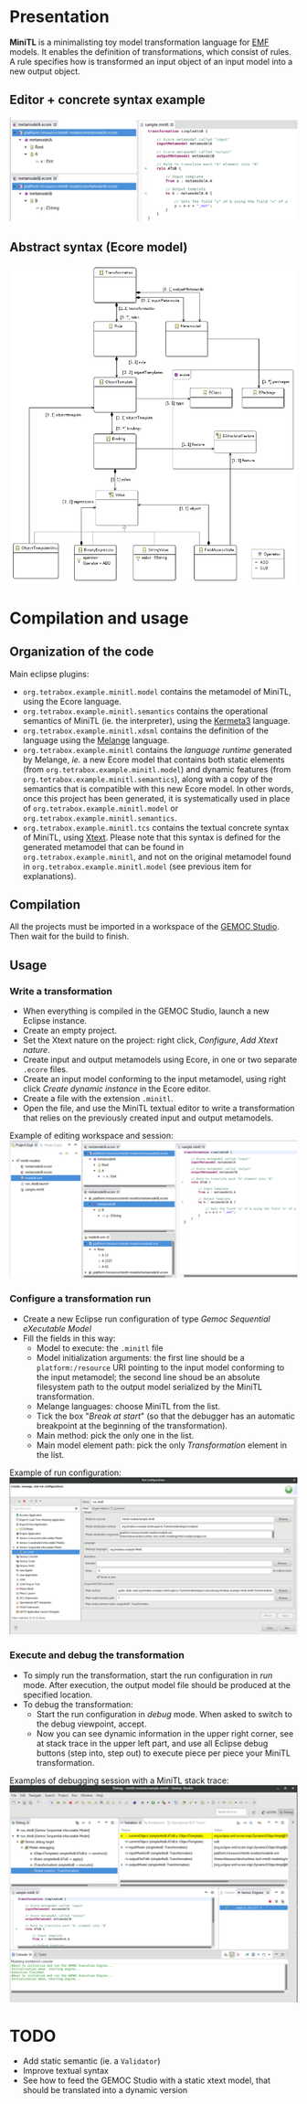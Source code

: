 # Presentation

**MiniTL** is a minimalisting toy model transformation language for [EMF](http://www.eclipse.org/modeling/emf/) models. It enables the definition of transformations, which consist of rules. A rule specifies how is transformed an input object of an input model into a new output object.

## Editor + concrete syntax example

![Example of MiniTL transformation](img/screenshot.png)

## Abstract syntax (Ecore model)

![MiniTL abstract syntax (Ecore model)](img/as.png)



# Compilation and usage

## Organization of the code

Main eclipse plugins:

- `org.tetrabox.example.minitl.model` contains the metamodel of MiniTL, using the Ecore language.
- `org.tetrabox.example.minitl.semantics` contains the operational semantics of MiniTL (ie. the interpreter), using the [Kermeta3](http://diverse-project.github.io/k3/) language.
- `org.tetrabox.example.minitl.xdsml` contains the definition of the language using the [Melange](http://melange.inria.fr/) language.
- `org.tetrabox.example.minitl` contains the *language runtime* generated by Melange, *ie.* a new Ecore model that contains both static elements (from `org.tetrabox.example.minitl.model`) and dynamic features (from `org.tetrabox.example.minitl.semantics`), along with a copy of the semantics that is compatible with this new Ecore model. In other words, once this project has been generated, it is systematically used in place of `org.tetrabox.example.minitl.model` or `org.tetrabox.example.minitl.semantics`.
- `org.tetrabox.example.minitl.tcs` contains the textual concrete syntax of MiniTL, using [Xtext](https://eclipse.org/Xtext/). Please note that this syntax is defined for the generated metamodel that can be found in `org.tetrabox.example.minitl`, and not on the original metamodel found in `org.tetrabox.example.minitl.model` (see previous item for explanations).

## Compilation

All the projects must be imported in a workspace of the [GEMOC Studio](http://gemoc.org/studio). Then wait for the build to finish.

## Usage

### Write a transformation

- When everything is compiled in the GEMOC Studio, launch a new Eclipse instance.
- Create an empty project.
- Set the Xtext nature on the project: right click, *Configure*, *Add Xtext nature*.
- Create input and output metamodels using Ecore, in one or two separate `.ecore` files.
- Create an input model conforming to the input metamodel, using right click *Create dynamic instance* in the Ecore editor.
- Create a file with the extension `.minitl`.
- Open the file, and use the MiniTL textual editor to write a transformation that relies on the previously created input and output metamodels.

Example of editing workspace and session:
![Example of MiniTL transformation](img/editing.png)

### Configure a transformation run

- Create a new Eclipse run configuration of type *Gemoc Sequential eXecutable Model*
- Fill the fields in this way:
	- Model to execute: the `.minitl` file
	- Model initialization arguments: the first line should be a `platform:/resource` URI pointing to the input model conforming to the input metamodel; the second line shoud be an absolute filesystem path to the output model serialized by the MiniTL transformation.
	- Melange languages: choose MiniTL from the list.
	- Tick the box "*Break at start*" (so that the debugger has an automatic breakpoint at the beginning of the transformation).
	- Main method: pick the only one in the list.
	- Main model element path: pick the only *Transformation* element in the list.

Example of run configuration:
![Example of MiniTL transformation](img/runconf.png)


### Execute and debug the transformation

- To simply run the transformation, start the run configuration in *run* mode. After execution, the output model file should be produced at the specified location.
- To debug the transformation:
	- Start the run configuration in *debug* mode. When asked to switch to the debug viewpoint, accept.
	- Now you can see dynamic information in the upper right corner, see at stack trace in the upper left part, and use all Eclipse debug buttons (step into, step out) to execute piece per piece your MiniTL transformation.

Examples of debugging session with a MiniTL stack trace:
![Example of MiniTL transformation](img/debug.png)




# TODO

- Add static semantic (ie. a `Validator`)
- Improve textual syntax
- See how to feed the GEMOC Studio with a static xtext model, that should be translated into a dynamic version
